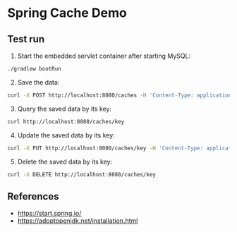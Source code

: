 # Spring Cache Demo

## Test run

1. Start the embedded servlet container after starting MySQL:
```bash
./gradlew bootRun
```

2. Save the data:
```bash
curl -X POST http://localhost:8080/caches -H 'Content-Type: application/json' -d '{"cachekey":"key", "cachevalue": "value", "type": "string"}'
```

3. Query the saved data by its key:
```bash
curl http://localhost:8080/caches/key
```

4. Update the saved data by its key:
```bash
curl -X PUT http://localhost:8080/caches/key -H 'Content-Type: application/json' -d '{"cachevalue": "updatedValue", "type": "string"}'
```

5. Delete the saved data by its key:
```bash
curl -X DELETE http://localhost:8080/caches/key
```

## References
* https://start.spring.io/
* https://adoptopenjdk.net/installation.html
